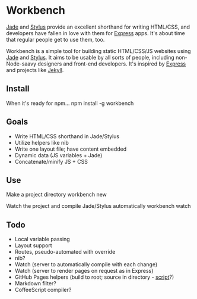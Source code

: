 # Workbench

[Jade](/visionmedia/jade) and [Stylus](/LearnBoost/stylus) provide an excellent shorthand for writing HTML/CSS, and developers have fallen in love with them for [Express](/visionmedia/express) apps. It's about time that regular people get to use them, too.

Workbench is a simple tool for building static HTML/CSS/JS websites using [Jade](/visionmedia/jade) and [Stylus](/LearnBoost/stylus). It aims to be usable by all sorts of people, including non-Node-saavy designers and front-end developers. It's inspired by [Express](/visionmedia/express) and projects like [Jekyll](/mojombo/jekyll).

## Install
When it's ready for npm…
    npm install -g workbench

## Goals
- Write HTML/CSS shorthand in Jade/Stylus
- Utilize helpers like nib
- Write one layout file; have content embedded
- Dynamic data (JS variables + Jade)
- Concatenate/minify JS + CSS

## Use
Make a project directory
    workbench new

Watch the project and compile Jade/Stylus automatically
    workbench watch

## Todo
- Local variable passing
- Layout support
- Routes, pseudo-automated with override
- nib?
- Watch (server to automatically compile with each change)
- Watch (server to render pages on request as in Express)
- GitHub Pages helpers (build to root; source in directory - [script](https://gist.github.com/1062743)?)
- Markdown filter?
- CoffeeScript compiler?
